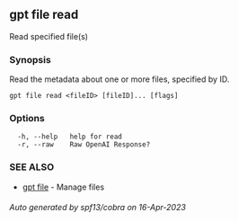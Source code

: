 ## gpt file read

Read specified file(s)

### Synopsis

Read the metadata about one or more files, specified by ID.

```
gpt file read <fileID> [fileID]... [flags]
```

### Options

```
  -h, --help   help for read
  -r, --raw    Raw OpenAI Response?
```

### SEE ALSO

* [gpt file](gpt_file.md)	 - Manage files

###### Auto generated by spf13/cobra on 16-Apr-2023
